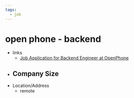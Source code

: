 ```yaml
---
tags:
  - job
---
```

# open phone - backend 
- links
	- [Job Application for Backend Engineer at OpenPhone](https://boards.greenhouse.io/openphone/jobs/4309279006?gh_src=88ff599c6us&source=LinkedIn)
- Company Size
	- 
- Location/Address
	- remote
